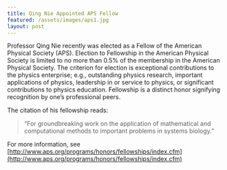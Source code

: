 ```yaml
---
title: Qing Nie Appointed APS Fellow
featured: /assets/images/aps1.jpg
layout: post
---
```


Professor Qing Nie recently was elected as a Fellow of the American Physical Society (APS). Election to Fellowship in the American Physical Society is limited to no more than 0.5% of the membership in the American Physical Society. The criterion for election is exceptional contributions to the physics enterprise; e.g., outstanding physics research, important applications of physics, leadership in or service to physics, or significant contributions to physics education. Fellowship is a distinct honor signifying recognition by one’s professional peers.

<!--more-->

The citation of his fellowship reads:

> “For groundbreaking work on the application of mathematical and computational methods to important problems in systems biology.”

For more information, see [http://www.aps.org/programs/honors/fellowships/index.cfm](http://www.aps.org/programs/honors/fellowships/index.cfm)
